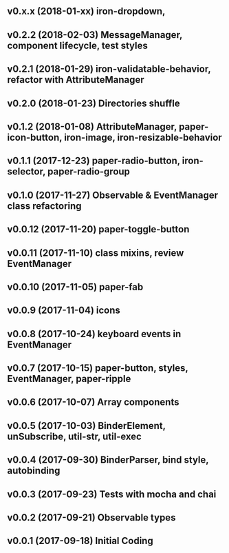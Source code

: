 ## v0.x.x  (2018-01-xx) iron-dropdown,
## v0.2.2  (2018-02-03) MessageManager, component lifecycle, test styles
## v0.2.1  (2018-01-29) iron-validatable-behavior, refactor with AttributeManager
## v0.2.0  (2018-01-23) Directories shuffle
## v0.1.2  (2018-01-08) AttributeManager, paper-icon-button, iron-image, iron-resizable-behavior
## v0.1.1  (2017-12-23) paper-radio-button, iron-selector, paper-radio-group
## v0.1.0  (2017-11-27) Observable & EventManager class refactoring
## v0.0.12 (2017-11-20) paper-toggle-button
## v0.0.11 (2017-11-10) class mixins, review EventManager
## v0.0.10 (2017-11-05) paper-fab
## v0.0.9  (2017-11-04) icons
## v0.0.8  (2017-10-24) keyboard events in EventManager
## v0.0.7  (2017-10-15) paper-button, styles, EventManager, paper-ripple
## v0.0.6  (2017-10-07) Array components
## v0.0.5  (2017-10-03) BinderElement, unSubscribe, util-str, util-exec
## v0.0.4  (2017-09-30) BinderParser, bind style, autobinding
## v0.0.3  (2017-09-23) Tests with mocha and chai
## v0.0.2  (2017-09-21) Observable types
## v0.0.1  (2017-09-18) Initial Coding